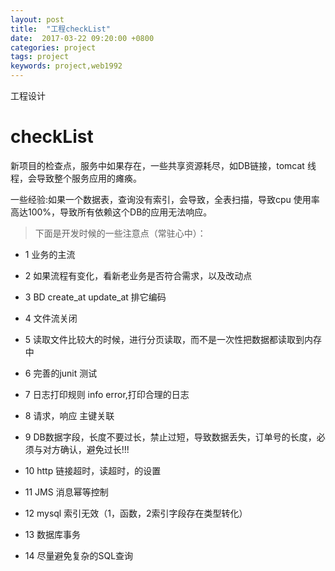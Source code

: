 ```yaml
---
layout: post
title:  "工程checkList"
date:  2017-03-22 09:20:00 +0800
categories: project
tags: project
keywords: project,web1992
---
```



工程设计

<!--more-->

checkList
===

新项目的检查点，服务中如果存在，一些共享资源耗尽，如DB链接，tomcat 线程，会导致整个服务应用的瘫痪。

一些经验:如果一个数据表，查询没有索引，会导致，全表扫描，导致cpu 使用率高达100%，导致所有依赖这个DB的应用无法响应。

> 下面是开发时候的一些注意点（常驻心中）：

- 1 业务的主流

- 2 如果流程有变化，看新老业务是否符合需求，以及改动点

- 3 BD create_at update_at 排它编码

- 4 文件流关闭

- 5 读取文件比较大的时候，进行分页读取，而不是一次性把数据都读取到内存中

- 6 完善的junit 测试

- 7 日志打印规则 info error,打印合理的日志

- 8 请求，响应 主键关联

- 9 DB数据字段，长度不要过长，禁止过短，导致数据丢失，订单号的长度，必须与对方确认，避免过长!!!

- 10 http 链接超时，读超时，的设置

- 11 JMS  消息幂等控制

- 12 mysql 索引无效（1，函数，2索引字段存在类型转化）

- 13 数据库事务

- 14 尽量避免复杂的SQL查询 
